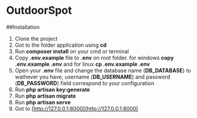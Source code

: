 # OutdoorSpot

##Installation

1. Clone the project
2. Got to the folder application using **cd**
3. Run **composer install** on your cmd or terminal
4. Copy **.env.example** file to **.env** on root folder. for windows **copy .env.example .env** and for linux **cp .env.example .env**
5. Open your **.env** file and change the database name (**DB_DATABASE**) to wathever you have, username (**DB_USERNAME**) and password (**DB_PASSWORD**) field correspond to your configuration
6. Run **php artisan key:generate**
7. Run **php artisan migrate**
8. Run **php artisan serve**
9. Got to [http://127.0.0.1:8000](http://127.0.0.1:8000)





